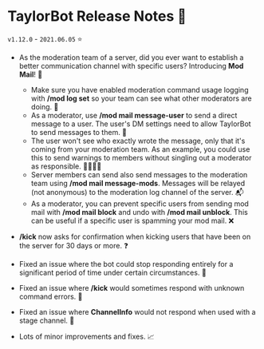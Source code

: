 # TaylorBot Release Notes 📝
`v1.12.0` - `2021.06.05` ⭐

- As the moderation team of a server, did you ever want to establish a better communication channel with specific users? Introducing **Mod Mail**! 📮
    - Make sure you have enabled moderation command usage logging with **/mod log set** so your team can see what other moderators are doing. 👀
    - As a moderator, use **/mod mail message-user** to send a direct message to a user. The user's DM settings need to allow TaylorBot to send messages to them. 📧
    - The user won't see who exactly wrote the message, only that it's coming from your moderation team. As an example, you could use this to send warnings to members without singling out a moderator as responsible. 👨‍👨‍👧‍👧
    - Server members can send also send messages to the moderation team using **/mod mail message-mods**. Messages will be relayed (not anonymous) to the moderation log channel of the server. 📬
    - As a moderator, you can prevent specific users from sending mod mail with **/mod mail block** and undo with **/mod mail unblock**. This can be useful if a specific user is spamming your mod mail. ❌

- **/kick** now asks for confirmation when kicking users that have been on the server for 30 days or more. ❓

- Fixed an issue where the bot could stop responding entirely for a significant period of time under certain circumstances. 🐛

- Fixed an issue where **/kick** would sometimes respond with unknown command errors. 🐛

- Fixed an issue where **ChannelInfo** would not respond when used with a stage channel. 🐛

- Lots of minor improvements and fixes. 📈
